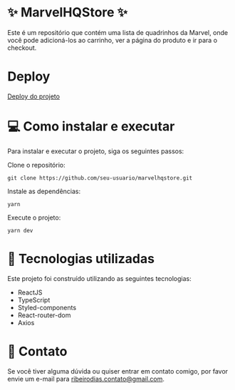 # :sparkles: MarvelHQStore :sparkles:
Este é um repositório que contém uma lista de quadrinhos da Marvel, onde você pode adicioná-los ao carrinho, ver a página do produto e ir para o checkout.

# Deploy
[Deploy do projeto](https://marvelhqstore.netlify.app/ "Deploy do projeto")

# :computer: Como instalar e executar
Para instalar e executar o projeto, siga os seguintes passos:

Clone o repositório:

```
git clone https://github.com/seu-usuario/marvelhqstore.git
```

Instale as dependências:
```
yarn
```

Execute o projeto:
```
yarn dev
```

# :rocket: Tecnologias utilizadas
Este projeto foi construído utilizando as seguintes tecnologias:
<ul>
  <li>ReactJS</li>
  <li>TypeScript</li>
  <li>Styled-components</li>
  <li>React-router-dom</li>
  <li>Axios</ul>
</ul>

# :email: Contato
Se você tiver alguma dúvida ou quiser entrar em contato comigo, por favor envie um e-mail para ribeirodias.contato@gmail.com.
